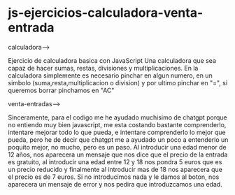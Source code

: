 # js-ejercicios-calculadora-venta-entrada

calculadora-->

Ejercicio de calculadora basica con JavaScript
Una calculadora que sea capaz de hacer sumas, restas, divisiones y multiplicaciones.
En la calculadora simplemente es necesario pinchar en algun numero, en un simbolo (suma,resta,multiplicacion o division) y por ultimo pinchar en "=", si queremos borrar pinchamos en "AC"


venta-entradas-->

Sinceramente, para el codigo me he ayudado muchisimo de chatgpt porque no entiendo muy bien javascript,
me esta costando bastante comprenderlo, intentare mejorar todo lo que pueda, e intentare comprenderlo lo mejor que pueda, pero he de decir que chatgpt me a ayudado un poco a entenderlo un poquito mejor, no mucho, pero es un paso. 
Al introducir una edad menor de 12 años, nos aparecera un mensaje que nos dice que el precio de la entrada es gratuito, al introducir una edad entre 12 y 18 nos pondra 5 euros que es un precio reducido y finalmente al introducir mas de 18 nos aparecera que el precio es de 7 euros.
Si no introducimos nada y le damos al boton, nos aparecera un mensaje de error y nos pedira que introduzcamos una edad.


